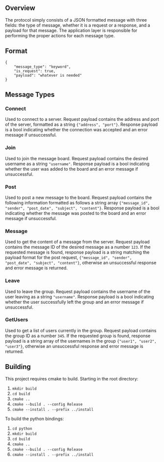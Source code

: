 ## Overview
The protocol simply consists of a JSON formatted message with three fields: the type of message, whether it is a request or a response, and a payload for that message. The application layer is responsible for performing the proper actions for each message type.

## Format
```
{
    "message_type": "keyword",
    "is_request": true,
    "payload": "whatever is needed"
}

```

## Message Types
### Connect
Used to connect to a server. Request payload contains the address and port of the server, formatted as a string `{"address", "port"}`. Response payload is a bool indicating whether the connection was accepted and an error message if unsuccessful.
### Join
Used to join the message board. Request payload contains the desired username as a string `"username"`. Response payload is a bool indicating whether the user was added to the board and an error message if unsuccessful.
### Post
Used to post a new message to the board. Request payload contains the following information formatted as follows a string array `{"message_id", "sender", "post_date", "subject", "content"}`. Response payload is a bool indicating whether the message was posted to the board and an error message if unsuccessful.
### Message
Used to get the content of a message from the server. Request payload contains the message ID of the desired message as a number `123`. If the requested message is found, response payload is a string matching the payload format for the post request, `{"message_id", "sender", "post_date", "subject", "content"}`, otherwise an unsuccessful response and error message is returned.
### Leave
Used to leave the group. Request payload contains the username of the user leaving as a string `"username"`. Response payload is a bool indicating whether the user successfully left the group and an error message if unsuccessful.
### GetUsers
Used to get a list of users currently in the group. Request payload contains the group ID as a number `345`. If the requested group is found, response payload is a string array of the usernames in the group `{"user1", "user2", "user3"}`, otherwise an unsuccessful response and error message is returned. 

## Building
This project requires cmake to build.
Starting in the root directory:
1. `mkdir build`
1. `cd build`
1. `cmake ..`
1. `cmake --build . --config Release`
1. `cmake --install . --prefix ../install`

To build the python bindings:
1. `cd python`
1. `mkdir build`
1. `cd build`
1. `cmake ..`
1. `cmake --build . --config Release`
1. `cmake --install . --prefix ../install`
